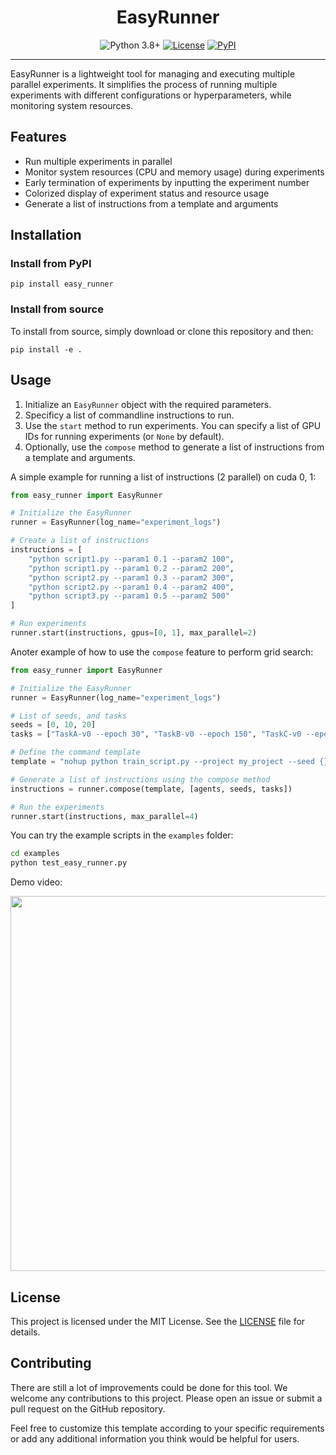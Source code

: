 <div align="center">
  <h1>EasyRunner</h1>
</div>
<div align="center">

  <a>![Python 3.8+](https://img.shields.io/badge/Python-3.6%2B-brightgreen.svg)</a>
  [![License](https://img.shields.io/badge/License-MIT-blue.svg)](#license)
  [![PyPI](https://img.shields.io/pypi/v/easy-runner?logo=pypi)](https://pypi.org/project/easy-runner)
  <!-- [![Downloads](https://static.pepy.tech/personalized-badge/easy-runner?period=total&left_color=grey&right_color=blue&left_text=downloads)](https://pepy.tech/project/easy-runner) -->
  <!-- [![GitHub Repo Stars](https://img.shields.io/github/stars/liuzuxin/dsrl?color=brightgreen&logo=github)](https://github.com/liuzuxin/dsrl/stargazers) -->
  <!-- [![Documentation Status](https://img.shields.io/readthedocs/fsrl?logo=readthedocs)](https://fsrl.readthedocs.io) -->
  <!-- [![CodeCov](https://codecov.io/github/liuzuxin/fsrl/branch/main/graph/badge.svg?token=BU27LTW9F3)](https://codecov.io/github/liuzuxin/fsrl)
  [![Tests](https://github.com/liuzuxin/fsrl/actions/workflows/test.yml/badge.svg)](https://github.com/liuzuxin/fsrl/actions/workflows/test.yml) -->
  <!-- [![CodeCov](https://img.shields.io/codecov/c/github/liuzuxin/fsrl/main?logo=codecov)](https://app.codecov.io/gh/liuzuxin/fsrl) -->
  <!-- [![tests](https://img.shields.io/github/actions/workflow/status/liuzuxin/fsrl/test.yml?label=tests&logo=github)](https://github.com/liuzuxin/fsrl/tree/HEAD/tests) -->
  
</div>

---

EasyRunner is a lightweight tool for managing and executing multiple parallel experiments. It simplifies the process of running multiple experiments with different configurations or hyperparameters, while monitoring system resources.

## Features

- Run multiple experiments in parallel
- Monitor system resources (CPU and memory usage) during experiments
- Early termination of experiments by inputting the experiment number
- Colorized display of experiment status and resource usage
- Generate a list of instructions from a template and arguments

## Installation

### Install from PyPI

```
pip install easy_runner
```

### Install from source

To install from source, simply download or clone this repository and then:

```
pip install -e .
```

## Usage

1. Initialize an `EasyRunner` object with the required parameters.
2. Specificy a list of commandline instructions to run.
3. Use the `start` method to run experiments. You can specify a list of GPU IDs for running experiments (or `None` by default).
3. Optionally, use the `compose` method to generate a list of instructions from a template and arguments.

A simple example for running a list of instructions (2 parallel) on cuda 0, 1:

```python
from easy_runner import EasyRunner

# Initialize the EasyRunner
runner = EasyRunner(log_name="experiment_logs")

# Create a list of instructions
instructions = [
    "python script1.py --param1 0.1 --param2 100",
    "python script1.py --param1 0.2 --param2 200",
    "python script2.py --param1 0.3 --param2 300",
    "python script2.py --param1 0.4 --param2 400",
    "python script3.py --param1 0.5 --param2 500"
]

# Run experiments
runner.start(instructions, gpus=[0, 1], max_parallel=2)
```

Anoter example of how to use the `compose` feature to perform grid search:

```python
from easy_runner import EasyRunner

# Initialize the EasyRunner
runner = EasyRunner(log_name="experiment_logs")

# List of seeds, and tasks
seeds = [0, 10, 20]
tasks = ["TaskA-v0 --epoch 30", "TaskB-v0 --epoch 150", "TaskC-v0 --epoch 80"]

# Define the command template
template = "nohup python train_script.py --project my_project --seed {} --task {} "

# Generate a list of instructions using the compose method
instructions = runner.compose(template, [agents, seeds, tasks])

# Run the experiments
runner.start(instructions, max_parallel=4)
```

You can try the example scripts in the `examples` folder:
```bash
cd examples
python test_easy_runner.py
```

Demo video:
<div align="center">
  <img width="600px" height="auto" src="https://github.com/liuzuxin/easy-runner/raw/main/examples/demo.gif">
</div>

## License

This project is licensed under the MIT License. See the [LICENSE](LICENSE) file for details.

## Contributing

There are still a lot of improvements could be done for this tool.
We welcome any contributions to this project. Please open an issue or submit a pull request on the GitHub repository.

Feel free to customize this template according to your specific requirements or add any additional information you think would be helpful for users.